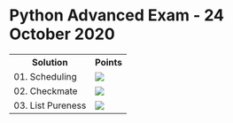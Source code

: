 <h1>Python Advanced Exam - 24 October 2020</h1>
<table>
  <tr>
    <th>Solution</th>
    <th>Points</th>
  </tr>
  <tr>
    <td>01. Scheduling</td>
    <td><img src="https://geps.dev/progress/100"></td>
  </tr>
  <tr>
    <td>02. Checkmate</td>
    <td><img src="https://geps.dev/progress/100"></td>
  </tr>
  <tr>
    <td>03. List Pureness</td>
    <td><img src="https://geps.dev/progress/100"></td>
  </tr>
</table>

